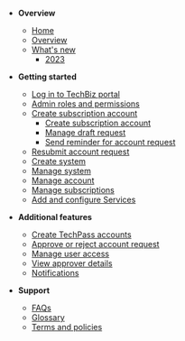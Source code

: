 - **Overview**
    - [Home](home.md)
    - [Overview](techBiz-overview.md)
    - [What's new](whats-new/2023.md)
        - [2023](whats-new/2023.md)
- **Getting started**
    - [Log in to TechBiz portal](log-in-to-TechBiz-portal.md)
    - [Admin roles and permissions](admin-roles-and-permissions.md)
    - [Create subscription account](create-subscription-acc/request-for-techbiz-account.md)
        - [Create subscription account](create-subscription-acc/request-for-techbiz-account.md)
        - [Manage draft request](create-subscription-acc/manage-draft-request.md)
        - [Send reminder for account request](create-subscription-acc/send-reminder-for-account-approval.md)
    - [Resubmit account request](create-subscription-acc/resubmit-techbiz-account-application.md)
    - [Create system](create-techbiz-system.md)
    - [Manage system](manage-techbiz-system.md)
    - [Manage account](manage-techbiz-account.md)
    - [Manage subscriptions](manage-subscriptions.md)
    - [Add and configure Services](add-and-configure-products.md)
- **Additional features**
    - [Create TechPass accounts](invite-users.md)
    - [Approve or reject account request](approve-or-reject-techbiz-account.md)
    - [Manage user access](manage-user-access-subscribed-sgts-products.md)
    - [View approver details](view-approver-details-and-attachments.md)
    - [Notifications](notifications.md)

- **Support**
    - [FAQs](faq.md)
    - [Glossary](glossary.md)
    - [Terms and policies](tnp.md)
